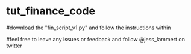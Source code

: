 # tut_finance_code

#download the "fin_script_v1.py" and follow the instructions within

#feel free to leave any issues or feedback and follow @jess_lammert on twitter
